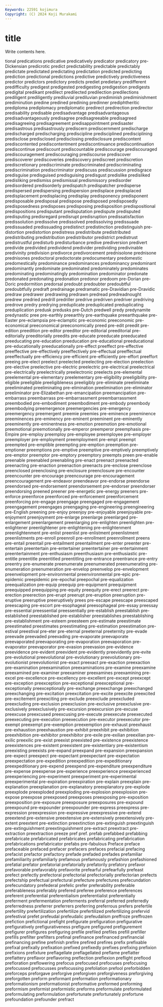 ```yaml
---
Keywords: 22591 kojimura
Copyright: (C) 2024 Koji Murakami
---
```


# title

Write contents here.



tional predications predicative predicatively predicator predicatory pre-Dickensian
predicrotic predict predictability predictable predictably predictate predictated predictating predictation predicted
predicting prediction predictional predictions predictive predictively predictiveness predictor predictors predictory
predicts prediet predietary predifferent predifficulty predigest predigested predigesting predigestion predigests
predigital predikant predilect predilected predilection predilections prediligent prediligently prediluvial prediluvian
prediminish prediminishment prediminution predine predined predining predinner prediphtheritic prediploma prediplomacy
prediplomatic predirect predirection predirector predisability predisable predisadvantage predisadvantageous predisadvantageously predisagree
predisagreeable predisagreed predisagreeing predisagreement predisappointment predisaster predisastrous predisastrously prediscern prediscernment
predischarge predischarged predischarging prediscipline predisciplined predisciplining predisclose predisclosed predisclosing predisclosure
prediscontent prediscontented prediscontentment prediscontinuance prediscontinuation prediscontinue prediscount prediscountable prediscourage prediscouraged
prediscouragement prediscouraging prediscourse prediscover prediscoverer prediscoveries prediscovery prediscreet prediscretion prediscretionary
prediscriminate prediscriminated prediscriminating prediscrimination prediscriminator prediscuss prediscussion predisgrace predisguise predisguised
predisguising predisgust predislike predisliked predisliking predismiss predismissal predismissory predisorder predisordered
predisorderly predispatch predispatcher predisperse predispersed predispersing predispersion predisplace predisplaced predisplacement
predisplacing predisplay predisponency predisponent predisposable predisposal predispose predisposed predisposedly predisposedness
predisposes predisposing predisposition predispositional predispositions predisputant predisputation predispute predisputed predisputing
predisregard predisrupt predisruption predissatisfaction predissolution predissolve predissolved predissolving predissuade predissuaded
predissuading predistinct predistinction predistinguish pre-distortion predistortion predistress predistribute predistributed predistributing
predistribution predistributor predistrict predistrust predistrustful predisturb predisturbance predive prediversion predivert
predivide predivided predividend predivider predividing predivinable predivinity predivision predivorce predivorcement
prednisolone prednisone prednisones predoctoral predoctorate predocumentary predomestic predomestically predominance predominances
predominancy predominant predominantly predominate predominated predominately predominates predominating predominatingly predomination
predominator predonate predonated predonating predonation predonor predoom pre-Dorian pre-Doric predormition
predorsal predoubt predoubter predoubtful predoubtfully predraft predrainage predramatic pre-Dravidian pre-Dravidic
predraw predrawer predrawing predrawn predread predreadnought predrew predried predrill predriller
predrive predriven predriver predriving predrove predry predrying preduplicate preduplicated preduplicating
preduplication predusk predusks pre-Dutch predwell predy predynamite predynastic pree pre-earthly
preearthly pre-earthquake preearthquake pre-Easter pre-eclampsia pre-eclamptic pre-economic preeconomic pre-economical preeconomical
preeconomically preed pre-edit preedit pre-edition preedition pre-editor preeditor pre-editorial preeditorial
pre-editorially preeditorially preedits pre-educate preeducate preeducated preeducating pre-education preeducation pre-educational
preeducational pre-educationally preeducationally pre-effect preeffect pre-effective preeffective pre-effectively preeffectively pre-effectual
preeffectual preeffectually pre-efficiency pre-efficient pre-efficiently pre-effort preeffort preeing pre-elect preelect
preelected preelecting pre-election preelection pre-elective preelective pre-electric preelectric pre-electrical preelectrical
pre-electrically preelectrically preelectronic preelects pre-elemental preelemental pre-elementary preelementary pre-eligibility preeligibility
pre-eligible preeligible preeligibleness preeligibly pre-eliminate preeliminate preeliminated preeliminating pre-elimination preelimination
pre-eliminator preeliminator pre-Elizabethan pre-emancipation preemancipation pre-embarrass preembarrass pre-embarrassment preembarrassment preembodied
pre-embodiment preembodiment pre-embody preembody preembodying preemergence preemergencies pre-emergency preemergency preemergent
preemie preemies pre-eminence preeminence preeminences pre-eminency pre-eminent preeminent pre-eminently preeminently
pre-eminentness pre-emotion preemotion pre-emotional preemotional preemotionally pre-emperor preemperor preemphasis pre-Empire
pre-employ preemploy pre-employee preemployee pre-employer preemployer pre-employment preemployment pre-empt preempt
preempted pre-emptible preempting pre-emption preemption pre-emptioner preemptions pre-emptive preemptive pre-emptively
preemptively pre-emptor preemptor pre-emptory preemptory preempts preen pre-enable preenable preenabled
preenabling pre-enact preenact preenacted preenacting pre-enaction preenaction preenacts pre-enclose preenclose
preenclosed preenclosing pre-enclosure preenclosure pre-encounter preencounter pre-encourage preencourage pre-encouragement preencouragement
pre-endeavor preendeavor pre-endorse preendorse preendorsed pre-endorsement preendorsement pre-endorser preendorser preendorsing
preened preener pre-energetic pre-energy preeners pre-enforce preenforce preenforced pre-enforcement preenforcement
preenforcing pre-engage preengage preengaged pre-engagement preengagement preengages preengaging pre-engineering preengineering
pre-English preening pre-enjoy preenjoy pre-enjoyable preenjoyable pre-enjoyment preenjoyment pre-enlarge preenlarge
preenlarged pre-enlargement preenlargement preenlarging pre-enlighten preenlighten pre-enlightener preenlightener pre-enlightening pre-enlightenment
preenlightenment pre-enlist preenlist pre-enlistment preenlistment preenlistments pre-enroll preenroll pre-enrollment preenrollment
preens pre-entail preentail pre-entailment preentailment pre-enter preenter pre-entertain preentertain pre-entertainer
preentertainer pre-entertainment preentertainment pre-enthusiasm preenthusiasm pre-enthusiastic pre-entitle preentitle preentitled preentitling
pre-entrance preentrance pre-entry preentry pre-enumerate preenumerate preenumerated preenumerating pre-enumeration preenumeration
pre-envelop preenvelop pre-envelopment preenvelopment pre-environmental preenvironmental pre-epic pre-epidemic preepidemic pre-epochal
preepochal pre-equalization preequalization pre-equip preequip pre-equipment preequipment preequipped preequipping pre-equity
preequity pre-erect preerect pre-erection preerection pre-erupt preerupt pre-eruption preeruption pre-eruptive
preeruptive preeruptively prees pre-escape preescape preescaped preescaping pre-escort pre-esophageal preesophageal
pre-essay preessay pre-essential preessential preessentially pre-establish preestablish pre-established preestablished pre-establisher
preestablishes preestablishing pre-establishment pre-esteem preesteem pre-estimate preestimate preestimated preestimates preestimating
pre-estimation preestimation pre-estival preestival pre-eter pre-eternal preeternal preeternity pre-evade preevade
preevaded preevading pre-evaporate preevaporate preevaporated preevaporating pre-evaporation preevaporation pre-evaporator preevaporator
pre-evasion preevasion pre-evidence preevidence pre-evident preevident pre-evidently preevidently pre-evite pre-evolutional
preevolutional pre-evolutionary preevolutionary pre-evolutionist preevolutionist pre-exact preexact pre-exaction preexaction pre-examination
preexamination preexaminations pre-examine preexamine preexamined pre-examiner preexaminer preexamines preexamining pre-excel
pre-excellence pre-excellency pre-excellent pre-except preexcept pre-exception preexception pre-exceptional preexceptional pre-exceptionally
preexceptionally pre-exchange preexchange preexchanged preexchanging pre-excitation preexcitation pre-excite preexcite preexcited
pre-excitement preexciting pre-exclude preexclude preexcluded preexcluding pre-exclusion preexclusion pre-exclusive preexclusive
pre-exclusively preexclusively pre-excursion preexcursion pre-excuse preexcuse preexcused preexcusing pre-execute preexecute
preexecuted preexecuting pre-execution preexecution pre-executor preexecutor pre-exempt preexempt pre-exemption preexemption
pre-exhaust preexhaust pre-exhaustion preexhaustion pre-exhibit preexhibit pre-exhibition preexhibition pre-exhibitor preexhibitor
pre-exile pre-exilian preexilian pre-exilic preexilic pre-exist preexist preexisted pre-existence preexistence
preexistences pre-existent preexistent pre-existentiary pre-existentism preexisting preexists pre-expand preexpand pre-expansion
preexpansion pre-expect preexpect pre-expectant preexpectant pre-expectation preexpectation pre-expedition preexpedition pre-expeditionary
preexpeditionary pre-expend preexpend pre-expenditure preexpenditure pre-expense preexpense pre-experience preexperience preexperienced
preexperiencing pre-experiment preexperiment pre-experimental preexperimental pre-expiration preexpiration pre-explain preexplain pre-explanation
preexplanation pre-explanatory preexplanatory pre-explode preexplode preexploded preexploding pre-explosion preexplosion pre-expose
preexpose preexposed preexposes preexposing pre-exposition preexposition pre-exposure preexposure preexposures pre-expound
preexpound pre-expounder preexpounder pre-express preexpress pre-expression preexpression pre-expressive preexpressive pre-extend
preextend pre-extensive preextensive pre-extensively preextensively pre-extent preextent pre-extinction preextinction pre-extinguish
preextinguish pre-extinguishment preextinguishment pre-extract preextract pre-extraction preextraction preeze pref pref.
prefab prefabbed prefabbing prefabricate prefabricated prefabricates prefabricating prefabrication prefabrications prefabricator
prefabs pre-fabulous Preface preface prefaceable prefaced prefacer prefacers prefaces prefacial
prefacing prefacist prefactor prefactory prefade prefaded prefades prefamiliar prefamiliarity prefamiliarly
prefamous prefamously prefashion prefashioned prefatial prefator prefatorial prefatorially prefatorily prefatory
prefavor prefavorable prefavorably prefavorite prefearful prefearfully prefeast prefect prefectly prefectoral
prefectorial prefectorially prefectorian prefects prefectship prefectual prefectural prefecture prefectures prefecundation
prefecundatory prefederal prefelic prefer preferability preferable preferableness preferably prefered preferee
preference preferences preferent preferential preferentialism preferentialist preferentially preferment prefermentation preferments
preferral preferred preferredly preferredness preferrer preferrers preferring preferrous prefers prefertile
prefertility prefertilization prefertilize prefertilized prefertilizing prefervid prefestival prefet prefeudal prefeudalic
prefeudalism preffroze preffrozen prefiction prefictional prefight prefigurate prefiguration prefigurative prefiguratively
prefigurativeness prefigure prefigured prefigurement prefigurer prefigures prefiguring prefile prefiled prefiles
prefill prefiller prefills prefilter prefilters prefinal prefinance prefinanced prefinancial prefinancing
prefine prefinish prefire prefired prefires prefix prefixable prefixal prefixally prefixation
prefixed prefixedly prefixes prefixing prefixion prefixions prefixture preflagellate preflagellated preflame
preflatter preflattery preflavor preflavoring preflection preflexion preflight preflood prefloration preflowering
prefocus prefocused prefocuses prefocusing prefocussed prefocusses prefocussing prefoliation prefool preforbidden
preforceps preforgave preforgive preforgiven preforgiveness preforgiving preforgotten preform preformant preformation
preformationary preformationism preformationist preformative preformed preforming preformism preformist preformistic preforms
preformulate preformulated preformulating preformulation prefortunate prefortunately prefortune prefoundation prefounder prefract
